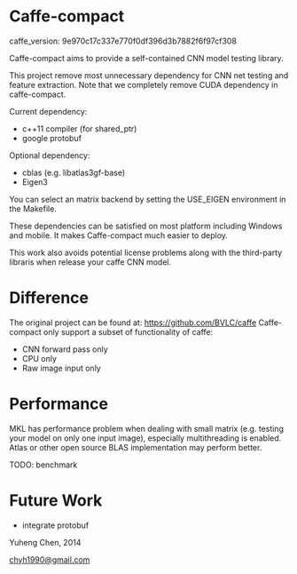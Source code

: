 Caffe-compact
==================

caffe_version: 9e970c17c337e770f0df396d3b7882f6f97cf308

Caffe-compact aims to provide a self-contained CNN model testing library.

This project remove most unnecessary dependency for CNN net testing and
feature extraction. Note that we completely remove CUDA dependency in
caffe-compact.

Current dependency:
* c++11 compiler (for shared_ptr)
* google protobuf

Optional dependency:
* cblas (e.g. libatlas3gf-base)
* Eigen3

You can select an matrix backend by setting the USE_EIGEN environment in the
Makefile.

These dependencies can be satisfied on most platform including Windows and
mobile. It makes Caffe-compact much easier to deploy.

This work also avoids potential license problems along with the 
third-party libraris when release your caffe CNN model.

Difference
==================
The original project can be found at: https://github.com/BVLC/caffe
Caffe-compact only support a subset of functionality of caffe:

* CNN forward pass only 
* CPU only
* Raw image input only

Performance
==================
MKL has performance problem when dealing with small matrix (e.g. testing your
model on only one input image), especially multithreading is enabled. Atlas or
other open source BLAS implementation may perform better.

TODO: benchmark

Future Work
==================
* integrate protobuf


Yuheng Chen, 2014

chyh1990@gmail.com

